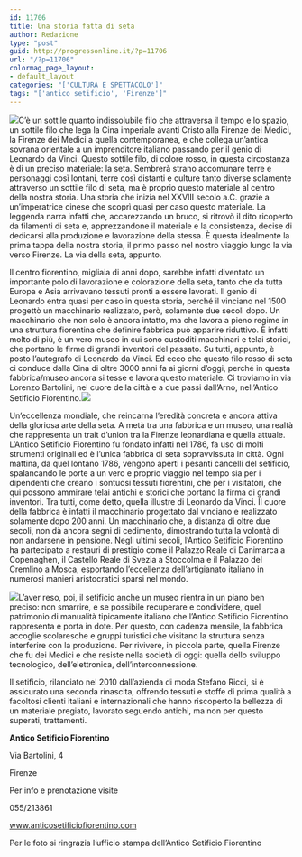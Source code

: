 ```yaml
---
id: 11706
title: Una storia fatta di seta
author: Redazione
type: "post"
guid: http://progressonline.it/?p=11706
url: "/?p=11706"
colormag_page_layout:
- default_layout
categories: "['CULTURA E SPETTACOLO']"
tags: "['antico setificio', 'Firenze']"
---
```


![](https://progressonline.it/wp-content/uploads/2019/09/AnticoSetificioFiorentino-2-183x300.jpg)C’è un sottile quanto indissolubile filo che attraversa il tempo e lo spazio, un sottile filo che lega la Cina imperiale avanti Cristo alla Firenze dei Medici, la Firenze dei Medici a quella contemporanea, e che collega un’antica sovrana orientale a un imprenditore italiano passando per il genio di Leonardo da Vinci. Questo sottile filo, di colore rosso, in questa circostanza è di un preciso materiale: la seta. Sembrerà strano accomunare terre e personaggi così lontani, terre così distanti e culture tanto diverse solamente attraverso un sottile filo di seta, ma è proprio questo materiale al centro della nostra storia. Una storia che inizia nel XXVIII secolo a.C. grazie a un’imperatrice cinese che scoprì quasi per caso questo materiale. La leggenda narra infatti che, accarezzando un bruco, si ritrovò il dito ricoperto da filamenti di seta e, apprezzandone il materiale e la consistenza, decise di dedicarsi alla produzione e lavorazione della stessa. È questa idealmente la prima tappa della nostra storia, il primo passo nel nostro viaggio lungo la via verso Firenze. La via della seta, appunto.

Il centro fiorentino, migliaia di anni dopo, sarebbe infatti diventato un importante polo di lavorazione e colorazione della seta, tanto che da tutta Europa e Asia arrivavano tessuti pronti a essere lavorati. Il genio di Leonardo entra quasi per caso in questa storia, perché il vinciano nel 1500 progettò un macchinario realizzato, però, solamente due secoli dopo. Un macchinario che non solo è ancora intatto, ma che lavora a pieno regime in una struttura fiorentina che definire fabbrica può apparire riduttivo. È infatti molto di più, è un vero museo in cui sono custoditi macchinari e telai storici, che portano le firme di grandi inventori del passato. Su tutti, appunto, è posto l’autografo di Leonardo da Vinci. Ed ecco che questo filo rosso di seta ci conduce dalla Cina di oltre 3000 anni fa ai giorni d’oggi, perché in questa fabbrica/museo ancora si tesse e lavora questo materiale. Ci troviamo in via Lorenzo Bartolini, nel cuore della città e a due passi dall’Arno, nell’Antico Setificio Fiorentino.![](https://progressonline.it/wp-content/uploads/2019/09/AnticoSetificioFiorentino-4-200x300.jpg)

Un’eccellenza mondiale, che reincarna l’eredità concreta e ancora attiva della gloriosa arte della seta. A metà tra una fabbrica e un museo, una realtà che rappresenta un trait d’union tra la Firenze leonardiana e quella attuale. L’Antico Setificio Fiorentino fu fondato infatti nel 1786, fa uso di molti strumenti originali ed è l’unica fabbrica di seta sopravvissuta in città. Ogni mattina, da quel lontano 1786, vengono aperti i pesanti cancelli del setificio, spalancando le porte a un vero e proprio viaggio nel tempo sia per i dipendenti che creano i sontuosi tessuti fiorentini, che per i visitatori, che qui possono ammirare telai antichi e storici che portano la firma di grandi inventori. Tra tutti, come detto, quella illustre di Leonardo da Vinci. Il cuore della fabbrica è infatti il macchinario progettato dal vinciano e realizzato solamente dopo 200 anni. Un macchinario che, a distanza di oltre due secoli, non dà ancora segni di cedimento, dimostrando tutta la volontà di non andarsene in pensione. Negli ultimi secoli, l’Antico Setificio Fiorentino ha partecipato a restauri di prestigio come il Palazzo Reale di Danimarca a Copenaghen, il Castello Reale di Svezia a Stoccolma e il Palazzo del Cremlino a Mosca, esportando l’eccellenza dell’artigianato italiano in numerosi manieri aristocratici sparsi nel mondo.

![](https://progressonline.it/wp-content/uploads/2019/09/ASF-ott15-008-300x200.jpg)L’aver reso, poi, il setificio anche un museo rientra in un piano ben preciso: non smarrire, e se possibile recuperare e condividere, quel patrimonio di manualità tipicamente italiano che l’Antico Setificio Fiorentino rappresenta e porta in dote. Per questo, con cadenza mensile, la fabbrica accoglie scolaresche e gruppi turistici che visitano la struttura senza interferire con la produzione. Per rivivere, in piccola parte, quella Firenze che fu dei Medici e che resiste nella società di oggi: quella dello sviluppo tecnologico, dell’elettronica, dell’interconnessione.

Il setificio, rilanciato nel 2010 dall’azienda di moda Stefano Ricci, si è assicurato una seconda rinascita, offrendo tessuti e stoffe di prima qualità a facoltosi clienti italiani e internazionali che hanno riscoperto la bellezza di un materiale pregiato, lavorato seguendo antichi, ma non per questo superati, trattamenti.

**Antico Setificio Fiorentino**

Via Bartolini, 4

Firenze

Per info e prenotazione visite

055/213861

www.anticosetificiofiorentino.com

Per le foto si ringrazia l’ufficio stampa dell’Antico Setificio Fiorentino